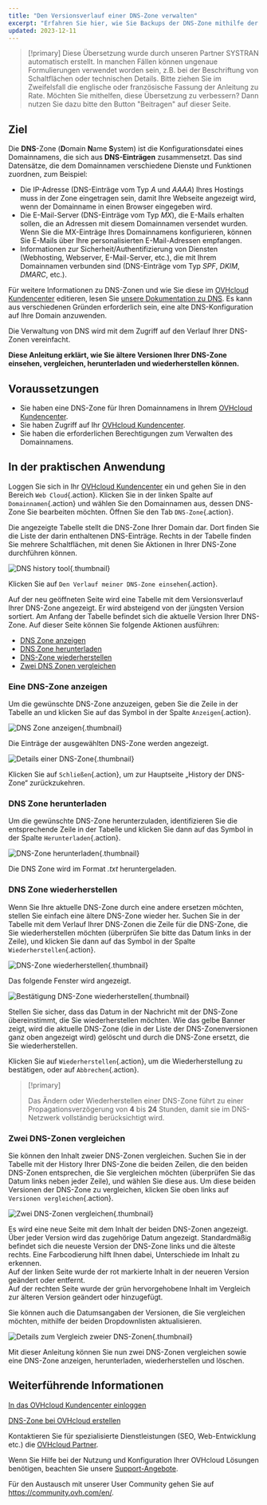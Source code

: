 ```yaml
---
title: "Den Versionsverlauf einer DNS-Zone verwalten"
excerpt: "Erfahren Sie hier, wie Sie Backups der DNS-Zone mithilfe der History-Funktion einsehen, vergleichen, herunterladen und wiederherstellen können"
updated: 2023-12-11
---
```


> [!primary]
> Diese Übersetzung wurde durch unseren Partner SYSTRAN automatisch erstellt. In manchen Fällen können ungenaue Formulierungen verwendet worden sein, z.B. bei der Beschriftung von Schaltflächen oder technischen Details. Bitte ziehen Sie im Zweifelsfall die englische oder französische Fassung der Anleitung zu Rate. Möchten Sie mithelfen, diese Übersetzung zu verbessern? Dann nutzen Sie dazu bitte den Button "Beitragen" auf dieser Seite.
>

## Ziel

Die **DNS**-Zone (**D**omain **N**ame **S**ystem) ist die Konfigurationsdatei eines Domainnamens, die sich aus **DNS-Einträgen** zusammensetzt. Das sind Datensätze, die dem Domainnamen verschiedene Dienste und Funktionen zuordnen, zum Beispiel:

- Die IP-Adresse (DNS-Einträge vom Typ *A* und *AAAA*) Ihres Hostings muss in der Zone eingetragen sein, damit Ihre Webseite angezeigt wird, wenn der Domainname in einen Browser eingegeben wird.
- Die E-Mail-Server (DNS-Einträge vom Typ *MX*), die E-Mails erhalten sollen, die an Adressen mit diesem Domainnamen versendet wurden. Wenn Sie die MX-Einträge Ihres Domainnamens konfigurieren, können Sie E-Mails über Ihre personalisierten E-Mail-Adressen empfangen.
- Informationen zur Sicherheit/Authentifizierung von Diensten (Webhosting, Webserver, E-Mail-Server, etc.), die mit Ihrem Domainnamen verbunden sind (DNS-Einträge vom Typ *SPF*, *DKIM*, *DMARC*, etc.).

Für weitere Informationen zu DNS-Zonen und wie Sie diese im [OVHcloud Kundencenter](manager.) editieren, lesen Sie [unsere Dokumentation zu DNS](dns_zone_edit1.).
Es kann aus verschiedenen Gründen erforderlich sein, eine alte DNS-Konfiguration auf Ihre Domain anzuwenden.

Die Verwaltung von DNS wird mit dem Zugriff auf den Verlauf Ihrer DNS-Zonen vereinfacht.

**Diese Anleitung erklärt, wie Sie ältere Versionen Ihrer DNS-Zone einsehen, vergleichen, herunterladen und wiederherstellen können.**

## Voraussetzungen

- Sie haben eine DNS-Zone für Ihren Domainnamens in Ihrem [OVHcloud Kundencenter](manager.).
- Sie haben Zugriff auf Ihr [OVHcloud Kundencenter](manager.).
- Sie haben die erforderlichen Berechtigungen zum Verwalten des Domainnamens.

## In der praktischen Anwendung

Loggen Sie sich in Ihr [OVHcloud Kundencenter](manager.) ein und gehen Sie in den Bereich `Web Cloud`{.action}. Klicken Sie in der linken Spalte auf `Domainnamen`{.action} und wählen Sie den Domainnamen aus, dessen DNS-Zone Sie bearbeiten möchten. Öffnen Sie den Tab `DNS-Zone`{.action}.

Die angezeigte Tabelle stellt die DNS-Zone Ihrer Domain dar. Dort finden Sie die Liste der darin enthaltenen DNS-Einträge. Rechts in der Tabelle finden Sie mehrere Schaltflächen, mit denen Sie Aktionen in Ihrer DNS-Zone durchführen können. 

![DNS history tool](dns-zone-history.png){.thumbnail}

Klicken Sie auf `Den Verlauf meiner DNS-Zone einsehen`{.action}. 

Auf der neu geöffneten Seite wird eine Tabelle mit dem Versionsverlauf Ihrer DNS-Zone angezeigt. Er wird absteigend von der jüngsten Version sortiert. Am Anfang der Tabelle befindet sich die aktuelle Version Ihrer DNS-Zone. Auf dieser Seite können Sie folgende Aktionen ausführen:

- [DNS Zone anzeigen](#view.)
- [DNS Zone herunterladen](#download.)
- [DNS-Zone wiederherstellen](#restore.)
- [Zwei DNS Zonen vergleichen](#compare.)

### Eine DNS-Zone anzeigen <a name="view"></a>

Um die gewünschte DNS-Zone anzuzeigen, geben Sie die Zeile in der Tabelle an und klicken Sie auf das Symbol in der Spalte `Anzeigen`{.action}.

![DNS Zone anzeigen](visualize-dns-eyes.png){.thumbnail}

Die Einträge der ausgewählten DNS-Zone werden angezeigt.

![Details einer DNS-Zone](details-dns-zone.png){.thumbnail}

Klicken Sie auf `Schließen`{.action}, um zur Hauptseite „History der DNS-Zone“ zurückzukehren.

### DNS Zone herunterladen <a name="download"></a>

Um die gewünschte DNS-Zone herunterzuladen, identifizieren Sie die entsprechende Zeile in der Tabelle und klicken Sie dann auf das Symbol in der Spalte `Herunterladen`{.action}.

![DNS-Zone herunterladen](download-dns-zone.png){.thumbnail}

Die DNS Zone wird im Format *.txt* heruntergeladen.

### DNS Zone wiederherstellen <a name="restore"></a>

Wenn Sie Ihre aktuelle DNS-Zone durch eine andere ersetzen möchten, stellen Sie einfach eine ältere DNS-Zone wieder her. Suchen Sie in der Tabelle mit dem Verlauf Ihrer DNS-Zonen die Zeile für die DNS-Zone, die Sie wiederherstellen möchten (überprüfen Sie bitte das Datum links in der Zeile), und klicken Sie dann auf das Symbol in der Spalte `Wiederherstellen`{.action}.

![DNS-Zone wiederherstellen](restore-dns-zone.png){.thumbnail}

Das folgende Fenster wird angezeigt.

![Bestätigung DNS-Zone wiederherstellen](confirmation-restore-dns-zone.png){.thumbnail}

Stellen Sie sicher, dass das Datum in der Nachricht mit der DNS-Zone übereinstimmt, die Sie wiederherstellen möchten. Wie das gelbe Banner zeigt, wird die aktuelle DNS-Zone (die in der Liste der DNS-Zonenversionen ganz oben angezeigt wird) gelöscht und durch die DNS-Zone ersetzt, die Sie wiederherstellen.

Klicken Sie auf `Wiederherstellen`{.action}, um die Wiederherstellung zu bestätigen, oder auf `Abbrechen`{.action}.

> [!primary]
>
> Das Ändern oder Wiederherstellen einer DNS-Zone führt zu einer Propagationsverzögerung von **4** bis **24** Stunden, damit sie im DNS-Netzwerk vollständig berücksichtigt wird.
>

### Zwei DNS-Zonen vergleichen <a name="compare"></a>

Sie können den Inhalt zweier DNS-Zonen vergleichen. Suchen Sie in der Tabelle mit der History Ihrer DNS-Zone die beiden Zeilen, die den beiden DNS-Zonen entsprechen, die Sie vergleichen möchten (überprüfen Sie das Datum links neben jeder Zeile), und wählen Sie diese aus. Um diese beiden Versionen der DNS-Zone zu vergleichen, klicken Sie oben links auf `Versionen vergleichen`{.action}.

![Zwei DNS-Zonen vergleichen](compare-two-dns-zone.png){.thumbnail}

Es wird eine neue Seite mit dem Inhalt der beiden DNS-Zonen angezeigt. Über jeder Version wird das zugehörige Datum angezeigt. Standardmäßig befindet sich die neueste Version der DNS-Zone links und die älteste rechts. Eine Farbcodierung hilft Ihnen dabei, Unterschiede im Inhalt zu erkennen.<br>
Auf der linken Seite wurde der rot markierte Inhalt in der neueren Version geändert oder entfernt.<br>
Auf der rechten Seite wurde der grün hervorgehobene Inhalt im Vergleich zur älteren Version geändert oder hinzugefügt. 

Sie können auch die Datumsangaben der Versionen, die Sie vergleichen möchten, mithilfe der beiden Dropdownlisten aktualisieren.

![Details zum Vergleich zweier DNS-Zonen](compare-dns-zone-details.png){.thumbnail}

Mit dieser Anleitung können Sie nun zwei DNS-Zonen vergleichen sowie eine DNS-Zone anzeigen, herunterladen, wiederherstellen und löschen.

## Weiterführende Informationen

[In das OVHcloud Kundencenter einloggen](ovhcloud-account-login1.)

[DNS-Zone bei OVHcloud erstellen](dns_zone_create1.)

Kontaktieren Sie für spezialisierte Dienstleistungen (SEO, Web-Entwicklung etc.) die [OVHcloud Partner](partner.).

Wenn Sie Hilfe bei der Nutzung und Konfiguration Ihrer OVHcloud Lösungen benötigen, beachten Sie unsere [Support-Angebote](support.).

Für den Austausch mit unserer User Community gehen Sie auf <https://community.ovh.com/en/>.